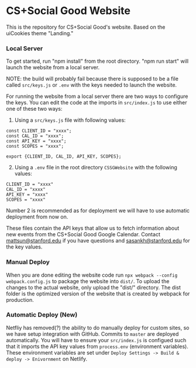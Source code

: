 # CS+Social Good Website
This is the repository for CS+Social Good's website. Based on the uiCookies theme "Landing."

### Local Server
To get started, run "npm install" from the root directory. "npm run start" will launch the website from a local server. 

NOTE: the build will probably fail because there is supposed to be a file called `src/keys.js` or `.env` with the keys needed to launch the website. 

For running the website from a local server there are two ways to configure the keys. You can edit the code at the imports in `src/index.js` to use either one of these two ways:

1. Using a `src/keys.js` file with following values:
```
const CLIENT_ID = "xxxx";
const CAL_ID = "xxxx";
const API_KEY = "xxxx";
const SCOPES = "xxxx";

export {CLIENT_ID, CAL_ID, API_KEY, SCOPES};
```

2. Using a `.env` file in the root directory `CSSGWebsite` with the following values:
```
CLIENT_ID = "xxxx"
CAL_ID = "xxxx"
API_KEY = "xxxx"
SCOPES = "xxxx"
```
Number 2 is recommended as for deployment we will have to use automatic deployment from now on.

These files contain the API keys that allow us to fetch information about new events from the CS+Social Good Google Calendar. Contact mattsun@stanford.edu if you have questions and sasankh@stanford.edu for the key values. 

### Manual Deploy
When you are done editing the website code run `npx webpack --config webpack.config.js` 
to package the website into `dist/`. To upload the changes to the actual website, only upload the "dist/" directory. The dist folder is the optimized version of the website that is created by webpack for production.

### Automatic Deploy (New)
Netfliy has removed(?) the ability to do manually deploy for custom sites, so we have setup integration with GitHub. Commits to `master` are deployed automatically. You will have to ensure your `src/index.js` is configued such that it imports the API key values from `process.env` (environment variables). These environment variables are set under `Deploy Settings -> Build & deploy -> Enivornment` on Netlify.   
